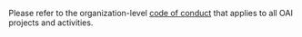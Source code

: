 Please refer to the organization-level [code of conduct](https://github.com/OAI/.github/blob/main/.github/CODE_OF_CONDUCT.md) that applies to all OAI projects and activities.
